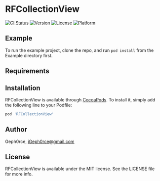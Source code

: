 # RFCollectionView

[![CI Status](http://img.shields.io/travis/Geph0rce/RFCollectionView.svg?style=flat)](https://travis-ci.org/Geph0rce/RFCollectionView)
[![Version](https://img.shields.io/cocoapods/v/RFCollectionView.svg?style=flat)](http://cocoapods.org/pods/RFCollectionView)
[![License](https://img.shields.io/cocoapods/l/RFCollectionView.svg?style=flat)](http://cocoapods.org/pods/RFCollectionView)
[![Platform](https://img.shields.io/cocoapods/p/RFCollectionView.svg?style=flat)](http://cocoapods.org/pods/RFCollectionView)

## Example

To run the example project, clone the repo, and run `pod install` from the Example directory first.

## Requirements

## Installation

RFCollectionView is available through [CocoaPods](http://cocoapods.org). To install
it, simply add the following line to your Podfile:

```ruby
pod 'RFCollectionView'
```

## Author

Geph0rce, iGeph0rce@gmail.com

## License

RFCollectionView is available under the MIT license. See the LICENSE file for more info.
